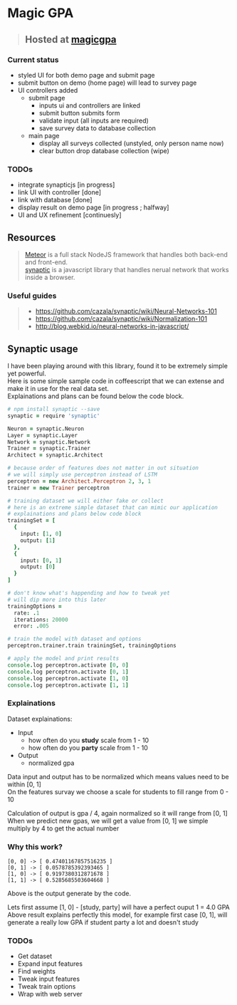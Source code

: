 # Magic GPA

> ## Hosted at [magicgpa](http://magicgpa.meteorapp.com)

### Current status

* styled UI for both demo page and submit page
* submit button on demo (home page) will lead to survey page
* UI controllers added
  * submit page
    * inputs ui and controllers are linked
    * submit button submits form
    * validate input (all inputs are required)
    * save survey data to database collection
  * main page
    * display all surveys collected (unstyled, only person name now)
    * clear button drop database collection (wipe)

### TODOs

* integrate synapticjs [in progress]
* link UI with controller [done]
* link with database [done]
* display result on demo page [in progress ; halfway]
* UI and UX refinement [continuesly]

## Resources

> [Meteor](https://www.meteor.com/) is a full stack NodeJS framework that handles both back-end and front-end.  
> [synaptic](https://github.com/cazala/synaptic) is a javascript library that handles nerual network that works inside a browser.

### Useful guides

> * https://github.com/cazala/synaptic/wiki/Neural-Networks-101
> * https://github.com/cazala/synaptic/wiki/Normalization-101
> * http://blog.webkid.io/neural-networks-in-javascript/

## Synaptic usage

I have been playing around with this library, found it to be extremely simple yet powerful.  
Here is some simple sample code in coffeescript that we can extense and make it in use for the real data set.  
Explainations and plans can be found below the code block.

```coffeescript
# npm install synaptic --save
synaptic = require 'synaptic'

Neuron = synaptic.Neuron
Layer = synaptic.Layer
Network = synaptic.Network
Trainer = synaptic.Trainer
Architect = synaptic.Architect

# because order of features does not matter in out situation
# we will simply use perceptron instead of LSTM
perceptron = new Architect.Perceptron 2, 3, 1
trainer = new Trainer perceptron

# training dataset we will either fake or collect
# here is an extreme simple dataset that can mimic our application
# explainations and plans below code block
trainingSet = [
  {
    input: [1, 0]
    output: [1]
  },
  {
    input: [0, 1]
    output: [0]
  }
]

# don't know what's happending and how to tweak yet
# will dip more into this later
trainingOptions = 
  rate: .1
  iterations: 20000
  error: .005

# train the model with dataset and options
perceptron.trainer.train trainingSet, trainingOptions

# apply the model and print results
console.log perceptron.activate [0, 0]
console.log perceptron.activate [0, 1]
console.log perceptron.activate [1, 0]
console.log perceptron.activate [1, 1]
```

### Explainations

Dataset explainations:

* Input
  * how often do you **study** scale from 1 - 10
  * how often do you **party** scale from 1 - 10
* Output
  * normalized gpa

Data input and output has to be normalized which means values need to be within [0, 1]  
On the features survay we choose a scale for students to fill range from 0 - 10  

Calculation of output is gpa / 4, again normalized so it will range from [0, 1]  
When we predict new gpas, we will get a value from [0, 1] we simple multiply by 4 to get the actual number

### Why this work?

```
[0, 0] -> [ 0.47401167857516235 ]
[0, 1] -> [ 0.0578785392393465 ]
[1, 0] -> [ 0.9197380312871678 ]
[1, 1] -> [ 0.5285685503604668 ]
```

Above is the output generate by the code.  

Lets first assume [1, 0] - [study, party] will have a perfect ouput 1 = 4.0 GPA  
Above result explains perfectly this model, for example first case [0, 1], will generate a really low GPA if student party a lot and doesn't study

### TODOs

* Get dataset
* Expand input features
* Find weights
* Tweak input features
* Tweak train options
* Wrap with web server
